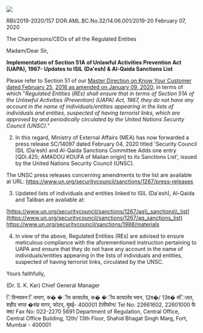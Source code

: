 ![](_page_0_Picture_0.jpeg)

RBI/2019-2020/157 DOR.AML.BC.No.32/14.06.001/2019-20 February 07, 2020

The Chairpersons/CEOs of all the Regulated Entities

Madam/Dear Sir,

**Implementation of Section 51A of Unlawful Activities Prevention Act (UAPA), 1967- Updates to ISIL (Da'esh) & Al-Qaida Sanctions List** 

Please refer to Section 51 of our [Master Direction on Know Your Customer dated February 25,](https://www.rbi.org.in/Scripts/BS_ViewMasDirections.aspx?id=11566)  [2016 as amended on January 09, 2020,](https://www.rbi.org.in/Scripts/BS_ViewMasDirections.aspx?id=11566) in terms of which "*Regulated Entities* (*REs) shall ensure that in terms of Section 51A of the Unlawful Activities (Prevention) (UAPA) Act, 1967, they do not have any account in the name of individuals/entities appearing in the lists of individuals and entities, suspected of having terrorist links, which are approved by and periodically circulated by the United Nations Security Council (UNSC)."*

2. In this regard, Ministry of External Affairs (MEA) has now forwarded a press release SC/14097 dated February 04, 2020 titled 'Security Council ISIL (Da'esh) and Al-Qaida Sanctions Committee Adds one entry [QDi.425; AMADOU KOUFA of Malian origin] to its Sanctions List', issued by the United Nations Security Council (UNSC).

The UNSC press releases concerning amendments to the list are available at URL: <https://www.un.org/securitycouncil/sanctions/1267/press-releases>

3. Updated lists of individuals and entities linked to ISIL (Da'esh), Al-Qaida and Taliban are available at:

[https://www.un.org/securitycouncil/sanctions/1267/aq\\_sanctions\\_list](https://www.un.org/securitycouncil/sanctions/1267/aq_sanctions_list) <https://www.un.org/securitycouncil/sanctions/1988/materials>

4. In view of the above, Regulated Entities (REs) are advised to ensure meticulous compliance with the aforementioned instruction pertaining to UAPA and ensure that they do not have any account in the name of individuals/entities appearing in the lists of individuals and entities, suspected of having terrorist links, circulated by the UNSC.

Yours faithfully,

(Dr. S. K. Kar) Chief General Manager

िविनयमन िवभाग, क� �ीय कायार्लय, क� �ीय कायार्लय भवन, 12व�/ 13व� मंिज़ल, शहीद भगत �संह मागर्, फोटर्, मुंबई- 400001 टेलीफोन/ Tel No: 22661602, 22601000 फै क्स/ Fax No: 022-2270 5691 Department of Regulation, Central Office, Central Office Building, 12th/ 13th Floor, Shahid Bhagat Singh Marg, Fort, Mumbai - 400001